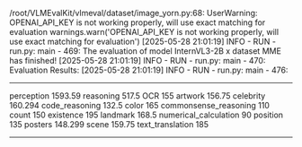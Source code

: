/root/VLMEvalKit/vlmeval/dataset/image_yorn.py:68: UserWarning: OPENAI_API_KEY is not working properly, will use exact matching for evaluation
  warnings.warn('OPENAI_API_KEY is not working properly, will use exact matching for evaluation')
[2025-05-28 21:01:19] INFO - RUN - run.py: main - 469: The evaluation of model InternVL3-2B x dataset MME has finished! 
[2025-05-28 21:01:19] INFO - RUN - run.py: main - 470: Evaluation Results:
[2025-05-28 21:01:19] INFO - RUN - run.py: main - 476: 
---------------------  --------
perception             1593.59
reasoning               517.5
OCR                     155
artwork                 156.75
celebrity               160.294
code_reasoning          132.5
color                   165
commonsense_reasoning   110
count                   150
existence               195
landmark                168.5
numerical_calculation    90
position                135
posters                 148.299
scene                   159.75
text_translation        185
---------------------  --------